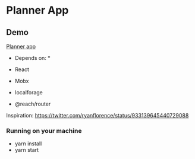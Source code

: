 # Planner App

## Demo

[Planner app](https://websymphony.github.io/planner)

* Depends on: *

* React
* Mobx
* localforage
* @reach/router

Inspiration: https://twitter.com/ryanflorence/status/933139645440729088

### Running on your machine

* yarn install
* yarn start
